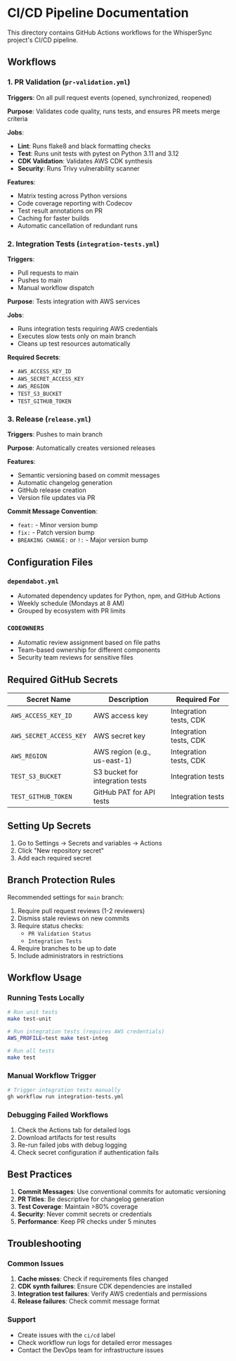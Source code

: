 # CI/CD Pipeline Documentation

This directory contains GitHub Actions workflows for the WhisperSync project's CI/CD pipeline.

## Workflows

### 1. PR Validation (`pr-validation.yml`)

**Triggers**: On all pull request events (opened, synchronized, reopened)

**Purpose**: Validates code quality, runs tests, and ensures PR meets merge criteria

**Jobs**:
- **Lint**: Runs flake8 and black formatting checks
- **Test**: Runs unit tests with pytest on Python 3.11 and 3.12
- **CDK Validation**: Validates AWS CDK synthesis
- **Security**: Runs Trivy vulnerability scanner

**Features**:
- Matrix testing across Python versions
- Code coverage reporting with Codecov
- Test result annotations on PR
- Caching for faster builds
- Automatic cancellation of redundant runs

### 2. Integration Tests (`integration-tests.yml`)

**Triggers**: 
- Pull requests to main
- Pushes to main
- Manual workflow dispatch

**Purpose**: Tests integration with AWS services

**Jobs**:
- Runs integration tests requiring AWS credentials
- Executes slow tests only on main branch
- Cleans up test resources automatically

**Required Secrets**:
- `AWS_ACCESS_KEY_ID`
- `AWS_SECRET_ACCESS_KEY`
- `AWS_REGION`
- `TEST_S3_BUCKET`
- `TEST_GITHUB_TOKEN`

### 3. Release (`release.yml`)

**Triggers**: Pushes to main branch

**Purpose**: Automatically creates versioned releases

**Features**:
- Semantic versioning based on commit messages
- Automatic changelog generation
- GitHub release creation
- Version file updates via PR

**Commit Message Convention**:
- `feat:` - Minor version bump
- `fix:` - Patch version bump
- `BREAKING CHANGE:` or `!:` - Major version bump

## Configuration Files

### `dependabot.yml`
- Automated dependency updates for Python, npm, and GitHub Actions
- Weekly schedule (Mondays at 8 AM)
- Grouped by ecosystem with PR limits

### `CODEOWNERS`
- Automatic review assignment based on file paths
- Team-based ownership for different components
- Security team reviews for sensitive files

## Required GitHub Secrets

| Secret Name | Description | Required For |
|------------|-------------|--------------|
| `AWS_ACCESS_KEY_ID` | AWS access key | Integration tests, CDK |
| `AWS_SECRET_ACCESS_KEY` | AWS secret key | Integration tests, CDK |
| `AWS_REGION` | AWS region (e.g., us-east-1) | Integration tests, CDK |
| `TEST_S3_BUCKET` | S3 bucket for integration tests | Integration tests |
| `TEST_GITHUB_TOKEN` | GitHub PAT for API tests | Integration tests |

## Setting Up Secrets

1. Go to Settings → Secrets and variables → Actions
2. Click "New repository secret"
3. Add each required secret

## Branch Protection Rules

Recommended settings for `main` branch:

1. Require pull request reviews (1-2 reviewers)
2. Dismiss stale reviews on new commits
3. Require status checks:
   - `PR Validation Status`
   - `Integration Tests`
4. Require branches to be up to date
5. Include administrators in restrictions

## Workflow Usage

### Running Tests Locally

```bash
# Run unit tests
make test-unit

# Run integration tests (requires AWS credentials)
AWS_PROFILE=test make test-integ

# Run all tests
make test
```

### Manual Workflow Trigger

```bash
# Trigger integration tests manually
gh workflow run integration-tests.yml
```

### Debugging Failed Workflows

1. Check the Actions tab for detailed logs
2. Download artifacts for test results
3. Re-run failed jobs with debug logging
4. Check secret configuration if authentication fails

## Best Practices

1. **Commit Messages**: Use conventional commits for automatic versioning
2. **PR Titles**: Be descriptive for changelog generation
3. **Test Coverage**: Maintain >80% coverage
4. **Security**: Never commit secrets or credentials
5. **Performance**: Keep PR checks under 5 minutes

## Troubleshooting

### Common Issues

1. **Cache misses**: Check if requirements files changed
2. **CDK synth failures**: Ensure CDK dependencies are installed
3. **Integration test failures**: Verify AWS credentials and permissions
4. **Release failures**: Check commit message format

### Support

- Create issues with the `ci/cd` label
- Check workflow run logs for detailed error messages
- Contact the DevOps team for infrastructure issues